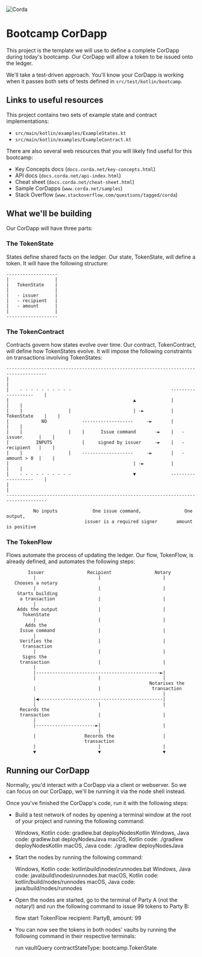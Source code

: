 ![Corda](https://www.corda.net/wp-content/uploads/2016/11/fg005_corda_b.png)

# Bootcamp CorDapp

This project is the template we will use to define a complete CorDapp during 
today's bootcamp. Our CorDapp will allow a token to be issued onto the ledger.

We'll take a test-driven approach. You'll know your CorDapp is working 
when it passes both sets of tests defined in `src/test/kotlin/bootcamp`.

## Links to useful resources

This project contains two sets of example state and contract implementations:

* `src/main/kotlin/examples/ExampleStates.kt`
* `src/main/kotlin/examples/ExampleContract.kt`

There are also several web resources that you will likely find useful for this 
bootcamp:

* Key Concepts docs (`docs.corda.net/key-concepts.html`)
* API docs (`docs.corda.net/api-index.html`)
* Cheat sheet (`docs.corda.net/cheat-sheet.html`)
* Sample CorDapps (`www.corda.net/samples`)
* Stack Overflow (`www.stackoverflow.com/questions/tagged/corda`)

## What we'll be building

Our CorDapp will have three parts:

### The TokenState

States define shared facts on the ledger. Our state, TokenState, will define a 
token. It will have the following structure:

    -------------------
    |                 |
    |   TokenState    |
    |                 |
    |   - issuer      |
    |   - recipient   |
    |   - amount      |
    |                 |
    -------------------

### The TokenContract

Contracts govern how states evolve over time. Our contract, TokenContract, 
will define how TokenStates evolve. It will impose the following constraints 
on transactions involving TokenStates:

    -------------------------------------------------------------------------------------
    |                                                                                   |
    |    - - - - - - - - - -                                     -------------------    |
    |                                              ▲             |                 |    |
    |    |                 |                       | -►          |   TokenState    |    |
    |            NO             -------------------     -►       |                 |    |
    |    |                 |    |      Issue command       -►    |   - issuer      |    |
    |          INPUTS           |     signed by issuer     -►    |   - recipient   |    |
    |    |                 |    -------------------     -►       |   - amount > 0  |    |
    |                                              | -►          |                 |    |
    |    - - - - - - - - - -                       ▼             -------------------    |
    |                                                                                   |
    -------------------------------------------------------------------------------------

              No inputs             One issue command,                One output,
                                 issuer is a required signer       amount is positive

### The TokenFlow

Flows automate the process of updating the ledger. Our flow, TokenFlow, is 
already defined, and automates the following steps:

            Issuer                Recipient                Notary
              |                       |                       |
       Chooses a notary                                        
              |                       |                       |
        Starts building                                        
         a transaction                |                       |
              |                                                
        Adds the output               |                       |
          TokenState                                           
              |                       |                       |
           Adds the                                            
         Issue command                |                       |
              |                                                
         Verifies the                 |                       |
          transaction                                          
              |                       |                       |
          Signs the                                            
         transaction                  |                       |
              |                                                
              |----------------------------------------------►|
              |                       |                       |
                                                         Notarises the 
              |                       |                   transaction
                                                              |
              |◀----------------------------------------------|
              |                       |                       |
         Records the                                           
         transaction                  |                       |
              |                                                
              |----------------------►|                       |
                                      |                        
              |                  Records the                  |
                                 transaction                   
              |                       |                       |
              ▼                       ▼                       ▼

## Running our CorDapp

Normally, you'd interact with a CorDapp via a client or webserver. So we can
focus on our CorDapp, we'll be running it via the node shell instead.

Once you've finished the CorDapp's code, run it with the following steps:

* Build a test network of nodes by opening a terminal window at the root of
  your project and running the following command:

    Windows, Kotlin code: gradlew.bat deployNodesKotlin
    Windows, Java code:   gradlew.bat deployNodesJava
    macOS, Kotlin code:   ./gradlew deployNodesKotlin
    macOS, Java code:     ./gradlew deployNodesJava

* Start the nodes by running the following command:

    Windows, Kotlin code: kotlin\build\nodes\runnodes.bat
    Windows, Java code:   java\build\nodes\runnodes.bat
    macOS, Kotlin code:   kotlin/build/nodes/runnodes
    macOS, Java code:     java/build/nodes/runnodes

* Open the nodes are started, go to the terminal of Party A (not the notary!)
  and run the following command to issue 99 tokens to Party B:

    flow start TokenFlow recipient: PartyB, amount: 99

* You can now see the tokens in both nodes' vaults by running the following
  command in their respective terminals:

    run vaultQuery contractStateType: bootcamp.TokenState